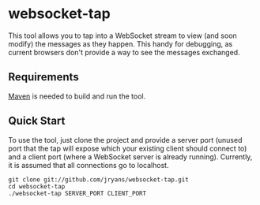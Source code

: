 # websocket-tap

This tool allows you to tap into a WebSocket stream to view (and soon modify) the messages as they happen.  This handy for debugging, as current browsers don't provide a way to see the messages exchanged.

## Requirements

[Maven](http://maven.apache.org/download.html) is needed to build and run the tool.

## Quick Start

To use the tool, just clone the project and provide a server port (unused port that the tap will expose which your existing client should connect to) and a client port (where a WebSocket server is already running).  Currently, it is assumed that all connections go to localhost.

    git clone git://github.com/jryans/websocket-tap.git
    cd websocket-tap
    ./websocket-tap SERVER_PORT CLIENT_PORT
